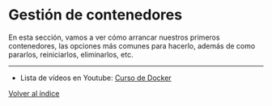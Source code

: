 # Gestión de contenedores
En esta sección, vamos a ver cómo arrancar nuestros primeros contenedores, las opciones más comunes para hacerlo, además de como pararlos, reiniciarlos, eliminarlos, etc.

---
* Lista de vídeos en Youtube: [Curso de Docker](https://www.youtube.com/playlist?list=PLQhxXeq1oc2n7YnjRhq7qVMzZWtDY7Zz0)

[Volver al índice](README.md#índice)